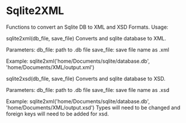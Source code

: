 # Sqlite2XML
Functions to convert an Sqlite DB to XML and XSD Formats.
Usage:



sqlite2xml(db_file, save_file)
Converts and sqlite database to XML.

 Parameters:
 db_file: path to .db file
 save_file: save file name as .xml
 
 Example:
 sqlite2xml('home/Documents/sqlite/database.db', 'home/Documents/XML/output.xml')
 
 
 
sqlite2xsd(db_file, save_file)
Converts and sqlite database to XSD.

 Parameters:
 db_file: path to .db file
 save_file: save file name as .xsd
 
 Example:
 sqlite2xml('home/Documents/sqlite/database.db', 'home/Documents/XML/output.xsd')
 Types will need to be changed and foreign keys will need to be added for xsd.
